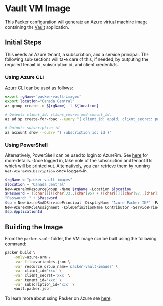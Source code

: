 # Vault VM Image

This Packer configuration will generate an Azure virtual machine image containing the [Vault](https://www.hashicorp.com/products/vault) application.

## Initial Steps

This needs an Azure tenant, a subscription, and a service principal. The following sub-sections will take care of this, if needed, by outputing the required tenant id, subscription id, and client credentials.

### Using Azure CLI

Azure CLI can be used as follows:

```bash
export rgName="packer-vault-images"
export location="Canada Central"
az group create -n ${rgName} -l ${location}

# Outputs client_id, client_secret and tenant_id.
az ad sp create-for-rbac --query "{ client_id: appId, client_secret: password, tenant_id: tenant }" --role Contributor

# Outputs subscription_id
az account show --query "{ subscription_id: id }"
```

### Using PowerShell

Alternatively, PowerShell can be used to login to AzureRm. See [here](https://docs.microsoft.com/en-us/powershell/azure/authenticate-azureps) for more details. Once logged in, take note of the subscription and tenant IDs which will be printed out. Alternatively, you can retrieve them by running `Get-AzureRmSubscription` once logged-in.

```PowerShell
$rgName = "packer-vault-images"
$location = "Canada Central"
New-AzureRmResourceGroup -Name $rgName -Location $location
$Password = ([char[]]([char]33..[char]95) + ([char[]]([char]97..[char]126)) + 0..9 | sort {Get-Random})[0..8] -join ''
"Password: " + $Password
$sp = New-AzureRmADServicePrincipal -DisplayName "Azure Packer IKF" -Password $Password
New-AzureRmRoleAssignment -RoleDefinitionName Contributor -ServicePrincipalName $sp.ApplicationId
$sp.ApplicationId
```

## Building the Image

From the `packer-vault` folder, the VM image can be built using the following command:

```bash
packer build \
    -only=azure-arm \
    -var-file=variables.json \
    -var resource_group_name='packer-vault-images' \
    -var client_id='xxx' \
    -var client_secret='xxx' \
    -var tenant_id='xxx' \
    -var subscription_id='xxx' \
    vault.packer.json
```

To learn more about using Packer on Azure see [here](https://docs.microsoft.com/en-us/azure/virtual-machines/windows/build-image-with-packer).
